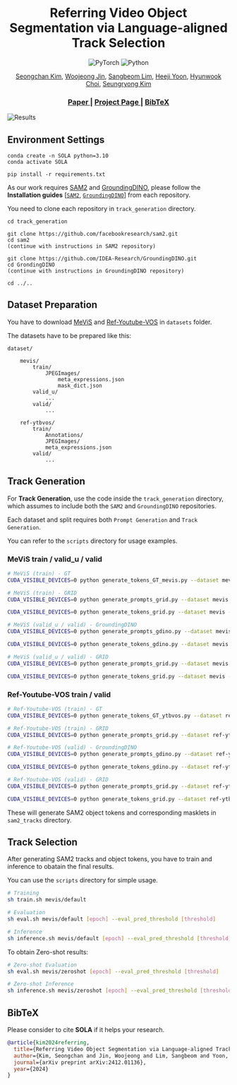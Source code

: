 <p align="center">
  <h1 align="center">Referring Video Object Segmentation via Language-aligned Track Selection</h1>
  
  <p align="center">
    <img src="https://img.shields.io/badge/PyTorch-2.6.0-%23EE4C2C.svg?style=&logo=PyTorch&logoColor=white" alt="PyTorch">
    <img src="https://img.shields.io/badge/Python-3.10-blue.svg?style=&logo=python&logoColor=ffdd54" alt="Python">
  </p>

  <p align="center">
    <a href="https://github.com/deep-overflow" target="_blank">Seongchan Kim</a>,</span>
    <a href="https://github.com/wooj0216" target="_blank">Woojeong Jin</a>,</span>
    <a href="https://github.com/SangbeomLim" target="_blank">Sangbeom Lim</a>,</span>
    <a href="https://github.com/yoon-heez" target="_blank">Heeji Yoon</a>,</span>
    <a href="https://github.com/Eenrue" target="_blank">Hyunwook Choi</a>,</span>
    <a href="https://cvlab.kaist.ac.kr/members/faculty" target="_blank">Seungryong Kim</a>
  </p>
  <h3 align="center"><a href="https://arxiv.org/abs/2412.01136">Paper </a> | <a href="https://cvlab-kaist.github.io/SOLA/">Project Page </a> | <a href=#BibTeX>BibTeX </a> </h3>
  <div align="center"></div>
</p>


![Results](SOLA.gif)

## Environment Settings

```
conda create -n SOLA python=3.10
conda activate SOLA

pip install -r requirements.txt
```

As our work requires [SAM2](https://github.com/facebookresearch/sam2) and [GroundingDINO](https://github.com/IDEA-Research/GroundingDINO), please follow the **Installation guides** [[`SAM2`](https://github.com/facebookresearch/sam2/blob/main/INSTALL.md), [`GroundingDINO`](https://github.com/IDEA-Research/GroundingDINO?tab=readme-ov-file#hammer_and_wrench-install)] from each repository.

You need to clone each repository in `track_generation` directory.

```
cd track_generation

git clone https://github.com/facebookresearch/sam2.git
cd sam2
(continue with instructions in SAM2 repository)

git clone https://github.com/IDEA-Research/GroundingDINO.git
cd GrondingDINO
(continue with instructions in GroundingDINO repository)

cd ../..
```

## Dataset Preparation
You have to download [MeViS](https://codalab.lisn.upsaclay.fr/competitions/15094) and [Ref-Youtube-VOS](https://codalab.lisn.upsaclay.fr/competitions/13520) in `datasets` folder.

The datasets have to be prepared like this:
```
dataset/
    
    mevis/
        train/
            JPEGImages/
                meta_expressions.json
                mask_dict.json
        valid_u/
            ...
        valid/
            ...
    
    ref-ytbvos/
        train/
            Annotations/
            JPEGImages/
            meta_expressions.json
        valid/
            ...
```

## Track Generation

For **Track Generation**, use the code inside the `track_generation` directory, which assumes to include both the `SAM2` and `GroundingDINO` repositories.

Each dataset and split requires both `Prompt Generation` and `Track Generation`.

You can refer to the `scripts` directory for usage examples.

### MeViS train / valid_u / valid
```bash
# MeViS (train) - GT
CUDA_VISIBLE_DEVICES=0 python generate_tokens_GT_mevis.py --dataset mevis --data_type train --pid 0 --n_pids 1

# MeViS (train) - GRID
CUDA_VISIBLE_DEVICES=0 python generate_prompts_grid.py --dataset mevis --data_type train --bin_size 4 --pid 0 --n_pid 1

CUDA_VISIBLE_DEVICES=0 python generate_tokens_grid.py --dataset mevis --data_type train --bin_size 4 --batch_size 4 --miou_thresh 0.7 --n_max_tracks 64 --pid 0 --n_pids 1

# MeViS (valid_u / valid) - GroundingDINO
CUDA_VISIBLE_DEVICES=0 python generate_prompts_gdino.py --dataset mevis --data_type valid_u --bin_size 4 --box_threshold 0.2 --text_threshold 0.25 --pid 0 --n_pid 1

CUDA_VISIBLE_DEVICES=0 python generate_tokens_gdino.py --dataset mevis --data_type valid_u --bin_size 4 --batch_size 4 --miou_thresh 0.7 --stability_score_thresh 0.85 --n_max_tracks 16 --pid 0 --n_pids 1

# MeViS (valid_u / valid) - GRID
CUDA_VISIBLE_DEVICES=0 python generate_prompts_grid.py --dataset mevis --data_type valid_u --bin_size 0 --pid 0 --n_pid 1

CUDA_VISIBLE_DEVICES=0 python generate_tokens_grid.py --dataset mevis --data_type valid_u --bin_size 4 --batch_size 4 --miou_thresh 0.7 --n_max_tracks 64 --pid 0 --n_pids 1
```

### Ref-Youtube-VOS train / valid
```bash
# Ref-Youtube-VOS (train) - GT
CUDA_VISIBLE_DEVICES=0 python generate_tokens_GT_ytbvos.py --dataset ref-ytbvos --data_type train --pid 0 --n_pid 1

# Ref-Youtube-VOS (train) - GRID
CUDA_VISIBLE_DEVICES=0 python generate_prompts_grid.py --dataset ref-ytbvos --data_type train --bin_size 4 --pid 0 --n_pid 1

# Ref-Youtube-VOS (valid) - GroundingDINO
CUDA_VISIBLE_DEVICES=0 python generate_prompts_gdino.py --dataset ref-ytbvos --data_type valid_u --bin_size 4 --box_threshold 0.2 --text_threshold 0.25 --pid 0 --n_pid 1

CUDA_VISIBLE_DEVICES=0 python generate_tokens_gdino.py --dataset ref-ytbvos --data_type valid_u --bin_size 4 --batch_size 4 --miou_thresh 0.7 --stability_score_thresh 0.85 --n_max_tracks 16 --pid 0 --n_pids 1

# Ref-Youtube-VOS (valid) - GRID
CUDA_VISIBLE_DEVICES=0 python generate_prompts_grid.py --dataset ref-ytbvos --data_type valid_u --bin_size 0 --pid 0 --n_pid 1

CUDA_VISIBLE_DEVICES=0 python generate_tokens_grid.py --dataset ref-ytbvos --data_type valid_u --bin_size 4 --batch_size 4 --miou_thresh 0.7 --n_max_tracks 64 --pid 0 --n_pids 1
```

These will generate SAM2 object tokens and corresponding masklets in `sam2_tracks` directory.


## Track Selection
After generating SAM2 tracks and object tokens, you have to train and inference to obatain the final results.

You can use the `scripts` directory for simple usage.

```bash
# Training
sh train.sh mevis/default

# Evaluation
sh eval.sh mevis/default [epoch] --eval_pred_threshold [threshold]

# Inference
sh inference.sh mevis/default [epoch] --eval_pred_threshold [threshold]
```

To obtain Zero-shot results:
```bash
# Zero-shot Evaluation
sh eval.sh mevis/zeroshot [epoch] --eval_pred_threshold [threshold]

# Zero-shot Inference
sh inference.sh mevis/zeroshot [epoch] --eval_pred_threshold [threshold]
```

<!-- ## Models

☁️ [Google Drive](???)

## Acknowledgement

This project is based on ???. Many thanks to the authors for their great works! -->

## BibTeX
<p id="BibTeX"></p>

Please consider to cite **SOLA** if it helps your research.

```bibtex
@article{kim2024referring,
  title={Referring Video Object Segmentation via Language-aligned Track Selection},
  author={Kim, Seongchan and Jin, Woojeong and Lim, Sangbeom and Yoon, Heeji and Choi, Hyunwook and Kim, Seungryong},
  journal={arXiv preprint arXiv:2412.01136},
  year={2024}
}
```
